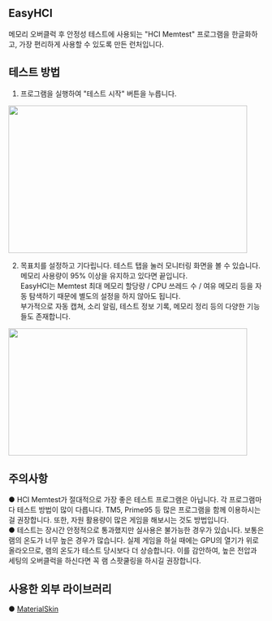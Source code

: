 ## EasyHCI  
  메모리 오버클럭 후 안정성 테스트에 사용되는 "HCI Memtest" 프로그램을 한글화하고, 가장 편리하게 사용할 수 있도록 만든 런처입니다.  
  
  
## 테스트 방법  
  1. 프로그램을 실행하여 "테스트 시작" 버튼을 누릅니다.  
    
  <img src="https://user-images.githubusercontent.com/74810045/159885823-b1c0b38f-530d-448e-b92b-1a49247f4c6a.png"  width="470" height="290">  
    
    
    
  2. 목표치를 설정하고 기다립니다. 테스트 탭을 눌러 모니터링 화면을 볼 수 있습니다. 메모리 사용량이 95% 이상을 유지하고 있다면 끝입니다.  
     EasyHCI는 Memtest 최대 메모리 할당량 / CPU 쓰레드 수 / 여유 메모리 등을 자동 탐색하기 때문에 별도의 설정을 하지 않아도 됩니다.  
     부가적으로 자동 캡쳐, 소리 알림, 테스트 정보 기록, 메모리 정리 등의 다양한 기능들도 존재합니다.
    
  <img src="https://user-images.githubusercontent.com/74810045/159886082-3a8b84e8-1cce-461e-bdd0-82e333620239.png"  width="470" height="250">  
    
    
    
## 주의사항
  ● HCI Memtest가 절대적으로 가장 좋은 테스트 프로그램은 아닙니다. 각 프로그램마다 테스트 방법이 많이 다릅니다. TM5, Prime95 등 많은 프로그램을 함께 이용하시는걸 권장합니다. 또한, 자원 활용량이 많은 게임을 해보시는 것도 방법입니다.  
  ● 테스트는 장시간 안정적으로 통과했지만 실사용은 불가능한 경우가 있습니다. 보통은 램의 온도가 너무 높은 경우가 많습니다. 실제 게임을 하실 때에는 GPU의 열기가 위로 올라오므로, 램의 온도가 테스트 당시보다 더 상승합니다. 이를 감안하여, 높은 전압과 세팅의 오버클럭을 하신다면 꼭 램 스팟쿨링을 하시길 권장합니다.  
    
    
## 사용한 외부 라이브러리  
  ● [MaterialSkin](https://github.com/IgnaceMaes/MaterialSkin)
